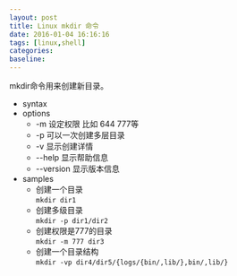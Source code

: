 ```yaml
---
layout: post
title: Linux mkdir 命令
date: 2016-01-04 16:16:16
tags: [linux,shell]
categories:
baseline:
---
```


mkdir命令用来创建新目录。

- syntax<br>
- options
  - -m 设定权限 比如 644 777等
  - -p 可以一次创建多层目录
  - -v 显示创建详情
  - --help 显示帮助信息
  - --version 显示版本信息
- samples
  - 创建一个目录<br>
    `mkdir dir1`
  - 创建多级目录<br>
    `mkdir -p dir1/dir2`
  - 创建权限是777的目录<br>
    `mkdir -m 777 dir3`
  - 创建一个目录结构<br>
    `mkdir -vp dir4/dir5/{logs/{bin/,lib/},bin/,lib/}`
